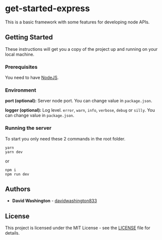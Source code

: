 # get-started-express

This is a basic framework with some features for developing node APIs.

## Getting Started

These instructions will get you a copy of the project up and running on your local machine.

### Prerequisites

You need to have [NodeJS](https://nodejs.org/en/).

### Environment

**port (optional):** Server node port. You can change value in `package.json`.

**logger (optional):** Log level. `error`, `warn`, `info`, `verbose`, `debug` or `silly`. You can change value in `package.json`.

### Running the server

To start you only need these 2 commands in the root folder.
```
yarn
yarn dev
```
or
```
npm i
npm run dev
```

## Authors

* **David Washington** - [davidwashington833](https://github.com/DavidWashington833)

## License

This project is licensed under the MIT License - see the [LICENSE](LICENSE) file for details.
